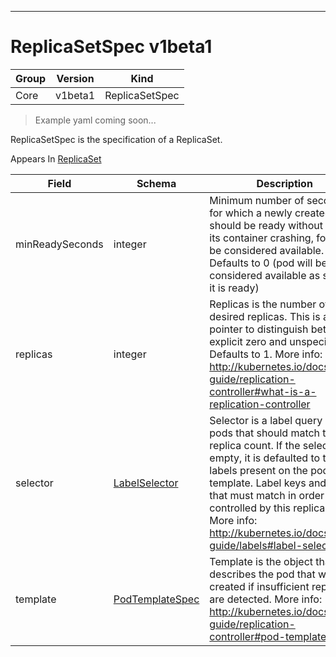 

-----------
# ReplicaSetSpec v1beta1

Group        | Version     | Kind
------------ | ---------- | -----------
Core | v1beta1 | ReplicaSetSpec







> Example yaml coming soon...


ReplicaSetSpec is the specification of a ReplicaSet.

<aside class="notice">
Appears In <a href="#replicaset-v1beta1">ReplicaSet</a> </aside>

Field        | Schema     | Description
------------ | ---------- | -----------
minReadySeconds | integer | Minimum number of seconds for which a newly created pod should be ready without any of its container crashing, for it to be considered available. Defaults to 0 (pod will be considered available as soon as it is ready)
replicas | integer | Replicas is the number of desired replicas. This is a pointer to distinguish between explicit zero and unspecified. Defaults to 1. More info: http://kubernetes.io/docs/user-guide/replication-controller#what-is-a-replication-controller
selector | [LabelSelector](#labelselector-v1beta1) | Selector is a label query over pods that should match the replica count. If the selector is empty, it is defaulted to the labels present on the pod template. Label keys and values that must match in order to be controlled by this replica set. More info: http://kubernetes.io/docs/user-guide/labels#label-selectors
template | [PodTemplateSpec](#podtemplatespec-v1) | Template is the object that describes the pod that will be created if insufficient replicas are detected. More info: http://kubernetes.io/docs/user-guide/replication-controller#pod-template






